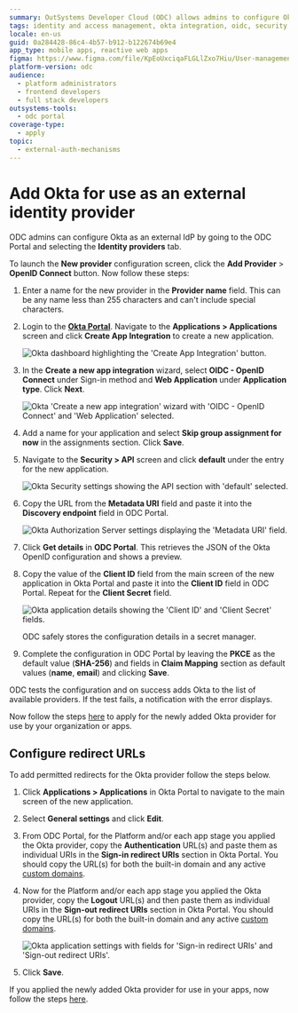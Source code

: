 ```yaml
---
summary: OutSystems Developer Cloud (ODC) allows admins to configure Okta as an external identity provider through its portal interface.
tags: identity and access management, okta integration, oidc, security configuration, api management
locale: en-us
guid: 0a284428-86c4-4b57-b912-b122674b69e4
app_type: mobile apps, reactive web apps
figma: https://www.figma.com/file/KpEoUxciqaFLGLlZxo7Hiu/User-management?type=design&node-id=3405%3A545&mode=design&t=Oyyu3fjPlmIYwh5h-1
platform-version: odc
audience:
  - platform administrators
  - frontend developers
  - full stack developers
outsystems-tools:
  - odc portal
coverage-type:
  - apply
topic:
  - external-auth-mechanisms
---
```


# Add Okta for use as an external identity provider

ODC admins can configure Okta as an external IdP by going to the ODC Portal and selecting the **Identity providers** tab. 

To launch the **New provider** configuration screen, click the **Add Provider** > **OpenID Connect** button. Now follow these steps:

1. Enter a name for the new provider in the **Provider name** field. This can be any name less than 255 characters and can't include special characters.

1. Login to the [**Okta Portal**](https://login.okta.com/). Navigate to the **Applications > Applications** screen and click **Create App Integration** to create a new application.

    ![Okta dashboard highlighting the 'Create App Integration' button.](images/create-app-integration-ok.png "Okta Create App Integration")

1. In the **Create a new app integration** wizard, select **OIDC - OpenID Connect** under Sign-in method and **Web Application** under **Application type**. Click **Next**.

    ![Okta 'Create a new app integration' wizard with 'OIDC - OpenID Connect' and 'Web Application' selected.](images/config-app-integration-ok.png "Okta App Integration Configuration")

1. Add a name for your application and select **Skip group assignment for now** in the assignments section. Click **Save**.

1. Navigate to the **Security > API** screen and click **default** under the entry for the new application.

    ![Okta Security settings showing the API section with 'default' selected.](images/security-api-ok.png "Okta Security API")

1. Copy the URL from the **Metadata URI** field and paste it into the **Discovery endpoint** field in ODC Portal.

    ![Okta Authorization Server settings displaying the 'Metadata URI' field.](images/metadata-uri-ok.png "Okta Metadata URI")

1. Click **Get details** in **ODC Portal**. This retrieves the JSON of the Okta OpenID configuration and shows a preview.

1. Copy the value of the **Client ID** field from the main screen of the new application in Okta Portal and paste it into the **Client ID** field in ODC Portal. Repeat for the **Client Secret** field.

    ![Okta application details showing the 'Client ID' and 'Client Secret' fields.](images/add-client-id-secret-ok.png "Okta Client ID and Secret")

    <div class="info" markdown="1">
    ODC safely stores the configuration details in a secret manager.
    </div>

1. Complete the configuration in ODC Portal by leaving the **PKCE** as the default value (**SHA-256**) and fields in **Claim Mapping** section as default values (**name**, **email**) and clicking **Save**.

ODC tests the configuration and on success adds Okta to the list of available providers. If the test fails, a notification with the error displays. 

Now follow the steps [here](intro.md#apply-an-external-idp) to apply for the newly added Okta provider for use by your organization or apps.

## Configure redirect URLs

To add permitted redirects for the Okta provider follow the steps below.

1. Click **Applications > Applications** in Okta Portal to navigate to the main screen of the new application. 

1. Select **General settings** and click **Edit**.

1. From ODC Portal, for the Platform and/or each app stage you applied the Okta provider, copy the **Authentication** URL(s) and paste them as individual URIs in the **Sign-in redirect URIs** section in Okta Portal. You should copy the URL(s) for both the built-in domain and any active [custom domains](../custom-domains.md).

1. Now for the Platform and/or each app stage you applied the Okta provider, copy the **Logout** URL(s) and then paste them as individual URIs in the **Sign-out redirect URIs** section in Okta Portal. You should copy the URL(s) for both the built-in domain and any active [custom domains](../custom-domains.md).

    ![Okta application settings with fields for 'Sign-in redirect URIs' and 'Sign-out redirect URIs'.](images/login-logout-uris-ok.png "Okta Login and Logout URIs")

1. Click **Save**.

If you applied the newly added Okta provider for use in your apps, now follow the steps [here](apps.md).
